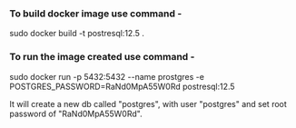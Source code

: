 ### To build docker image use command -

sudo docker build -t postresql:12.5 . 


### To run the image created use command -

sudo docker run -p 5432:5432 --name prostgres -e POSTGRES_PASSWORD=RaNd0MpA55W0Rd  postresql:12.5

It will create a new db called "postgres", with user "postgres" and set root password of "RaNd0MpA55W0Rd".